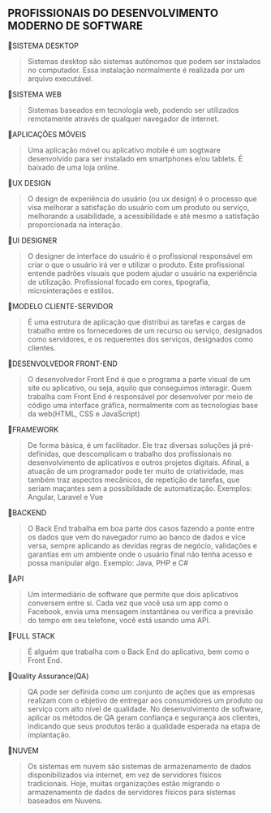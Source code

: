 
## PROFISSIONAIS DO DESENVOLVIMENTO MODERNO DE SOFTWARE

📍SISTEMA DESKTOP
> Sistemas desktop são sistemas autônomos que podem ser instalados no computador.  Essa instalação normalmente é realizada por um arquivo executável.

📍SISTEMA WEB
>  Sistemas baseados em tecnologia web, podendo ser utilizados remotamente através de qualquer navegador de internet.

📍APLICAÇÕES MÓVEIS
> Uma aplicação móvel ou aplicativo mobile é um sogtware desenvolvido para ser instalado em smartphones e/ou tablets. É baixado de uma loja online.

📍UX DESIGN
> O design de experiência do usuário (ou ux design) é o processo que visa melhorar a satisfação do usuário com um produto ou serviço, melhorando a usabilidade, a acessibilidade e até mesmo a satisfação proporcionada na interação.

📍UI DESIGNER
> O designer de interface do usuário é o profissional responsável em criar o que o usuário irá ver e utilizar o produto. Este profissional entende padrões visuais que podem ajudar o usuário na experiência de utilização.
Profissional focado em cores, tipografia, microinterações e estilos.

📍MODELO CLIENTE-SERVIDOR
>   É uma estrutura de aplicação que distribui as tarefas e cargas de trabalho entre os fornecedores de um recurso ou serviço, designados como servidores, e os requerentes dos serviços, designados como clientes.

📍DESENVOLVEDOR FRONT-END
> O desenvolvedor Front End é que o programa a parte visual de um site ou aplicativo, ou seja, aquilo que conseguimos interagir. Quem trabalha com Front End é responsável por desenvolver por meio de código uma interface gráfica, normalmente com as tecnologias base da web(HTML, CSS e JavaScript)

📍FRAMEWORK
> De forma básica, é um facilitador.
Ele traz diversas soluções já pré-definidas, que descomplicam o trabalho dos profissionais no desenvolvimento de aplicativos e outros projetos digitais.
Afinal, a atuação de um programador pode ter muito de criatividade, mas também traz aspectos mecânicos, de repetição de tarefas, que seriam maçantes sem a possibildade de automatização.
Exemplos: Angular, Laravel e Vue

📍BACKEND
> O Back End trabalha em boa parte dos casos fazendo a ponte entre os dados que vem do navegador rumo ao banco de dados e vice versa, sempre aplicando as devidas regras de negócio, validações e garantias em um ambiente onde o usuário final não tenha acesso e possa manipular algo. 
Exemplo: Java, PHP e C#

📍API
> Um intermediário de software que permite que dois aplicativos conversem entre si. Cada vez que você usa um app como o Facebook, envia uma mensagem instantânea ou verifica a previsão do tempo em seu telefone, você está usando uma API.

📍FULL STACK
> É alguém que trabalha com o Back End do aplicativo, bem como o Front End.

📍Quality Assurance(QA)
> QA pode ser definida como um conjunto de ações que as empresas realizam com o ebjetivo de entregar aos consumidores um produto ou serviço com alto nível de qualidade. No desenvolvimento de software, aplicar os métodos de QA geram confiança e segurança aos clientes, indicando que seus produtos terão a qualidade esperada na etapa de implantação.

📍NUVEM 
> Os sistemas em nuvem são sistemas de armazenamento de dados disponibilizados via internet, em vez de servidores físicos tradicionais. Hoje, muitas organizações estão migrando o armazenamento de dados de servidores físicos para sistemas baseados em Nuvens.
























